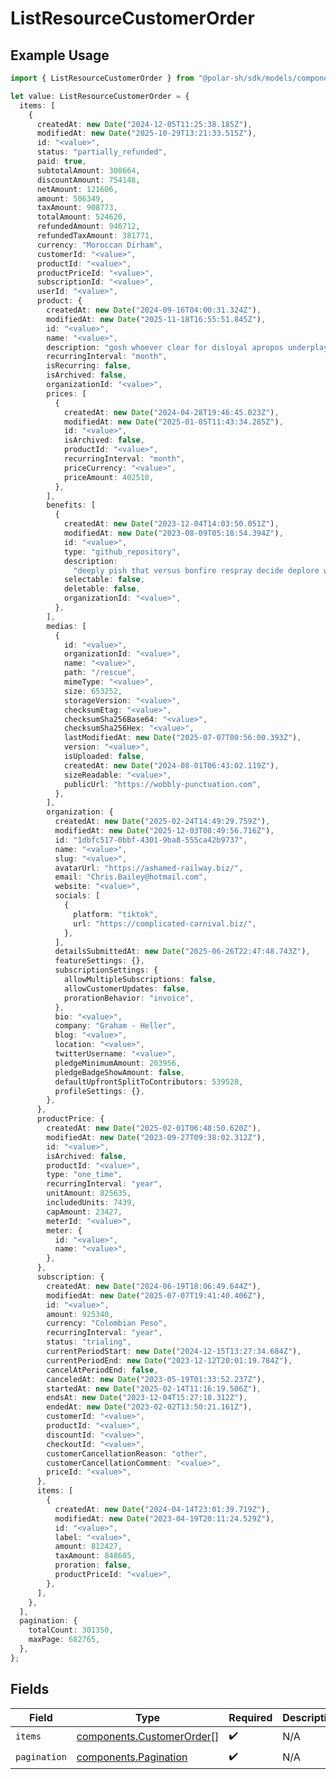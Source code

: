 # ListResourceCustomerOrder

## Example Usage

```typescript
import { ListResourceCustomerOrder } from "@polar-sh/sdk/models/components/listresourcecustomerorder.js";

let value: ListResourceCustomerOrder = {
  items: [
    {
      createdAt: new Date("2024-12-05T11:25:38.185Z"),
      modifiedAt: new Date("2025-10-29T13:21:33.515Z"),
      id: "<value>",
      status: "partially_refunded",
      paid: true,
      subtotalAmount: 308664,
      discountAmount: 754148,
      netAmount: 121606,
      amount: 506349,
      taxAmount: 908773,
      totalAmount: 524620,
      refundedAmount: 946712,
      refundedTaxAmount: 381771,
      currency: "Moroccan Dirham",
      customerId: "<value>",
      productId: "<value>",
      productPriceId: "<value>",
      subscriptionId: "<value>",
      userId: "<value>",
      product: {
        createdAt: new Date("2024-09-16T04:00:31.324Z"),
        modifiedAt: new Date("2025-11-18T16:55:51.845Z"),
        id: "<value>",
        name: "<value>",
        description: "gosh whoever clear for disloyal apropos underplay since",
        recurringInterval: "month",
        isRecurring: false,
        isArchived: false,
        organizationId: "<value>",
        prices: [
          {
            createdAt: new Date("2024-04-28T19:46:45.023Z"),
            modifiedAt: new Date("2025-01-05T11:43:34.285Z"),
            id: "<value>",
            isArchived: false,
            productId: "<value>",
            recurringInterval: "month",
            priceCurrency: "<value>",
            priceAmount: 402510,
          },
        ],
        benefits: [
          {
            createdAt: new Date("2023-12-04T14:03:50.051Z"),
            modifiedAt: new Date("2023-08-09T05:18:54.394Z"),
            id: "<value>",
            type: "github_repository",
            description:
              "deeply pish that versus bonfire respray decide deplore whenever",
            selectable: false,
            deletable: false,
            organizationId: "<value>",
          },
        ],
        medias: [
          {
            id: "<value>",
            organizationId: "<value>",
            name: "<value>",
            path: "/rescue",
            mimeType: "<value>",
            size: 653252,
            storageVersion: "<value>",
            checksumEtag: "<value>",
            checksumSha256Base64: "<value>",
            checksumSha256Hex: "<value>",
            lastModifiedAt: new Date("2025-07-07T00:56:00.393Z"),
            version: "<value>",
            isUploaded: false,
            createdAt: new Date("2024-08-01T06:43:02.119Z"),
            sizeReadable: "<value>",
            publicUrl: "https://wobbly-punctuation.com",
          },
        ],
        organization: {
          createdAt: new Date("2025-02-24T14:49:29.759Z"),
          modifiedAt: new Date("2025-12-03T08:49:56.716Z"),
          id: "1dbfc517-0bbf-4301-9ba8-555ca42b9737",
          name: "<value>",
          slug: "<value>",
          avatarUrl: "https://ashamed-railway.biz/",
          email: "Chris.Bailey@hotmail.com",
          website: "<value>",
          socials: [
            {
              platform: "tiktok",
              url: "https://complicated-carnival.biz/",
            },
          ],
          detailsSubmittedAt: new Date("2025-06-26T22:47:48.743Z"),
          featureSettings: {},
          subscriptionSettings: {
            allowMultipleSubscriptions: false,
            allowCustomerUpdates: false,
            prorationBehavior: "invoice",
          },
          bio: "<value>",
          company: "Graham - Heller",
          blog: "<value>",
          location: "<value>",
          twitterUsername: "<value>",
          pledgeMinimumAmount: 203956,
          pledgeBadgeShowAmount: false,
          defaultUpfrontSplitToContributors: 539528,
          profileSettings: {},
        },
      },
      productPrice: {
        createdAt: new Date("2025-02-01T06:48:50.620Z"),
        modifiedAt: new Date("2023-09-27T09:38:02.312Z"),
        id: "<value>",
        isArchived: false,
        productId: "<value>",
        type: "one_time",
        recurringInterval: "year",
        unitAmount: 825635,
        includedUnits: 7439,
        capAmount: 23427,
        meterId: "<value>",
        meter: {
          id: "<value>",
          name: "<value>",
        },
      },
      subscription: {
        createdAt: new Date("2024-06-19T18:06:49.644Z"),
        modifiedAt: new Date("2025-07-07T19:41:40.406Z"),
        id: "<value>",
        amount: 925340,
        currency: "Colombian Peso",
        recurringInterval: "year",
        status: "trialing",
        currentPeriodStart: new Date("2024-12-15T13:27:34.684Z"),
        currentPeriodEnd: new Date("2023-12-12T20:01:19.784Z"),
        cancelAtPeriodEnd: false,
        canceledAt: new Date("2023-05-19T01:33:52.237Z"),
        startedAt: new Date("2025-02-14T11:16:19.506Z"),
        endsAt: new Date("2023-12-04T15:27:18.312Z"),
        endedAt: new Date("2023-02-02T13:50:21.161Z"),
        customerId: "<value>",
        productId: "<value>",
        discountId: "<value>",
        checkoutId: "<value>",
        customerCancellationReason: "other",
        customerCancellationComment: "<value>",
        priceId: "<value>",
      },
      items: [
        {
          createdAt: new Date("2024-04-14T23:01:39.719Z"),
          modifiedAt: new Date("2023-04-19T20:11:24.529Z"),
          id: "<value>",
          label: "<value>",
          amount: 812427,
          taxAmount: 848605,
          proration: false,
          productPriceId: "<value>",
        },
      ],
    },
  ],
  pagination: {
    totalCount: 301350,
    maxPage: 682765,
  },
};
```

## Fields

| Field                                                                  | Type                                                                   | Required                                                               | Description                                                            |
| ---------------------------------------------------------------------- | ---------------------------------------------------------------------- | ---------------------------------------------------------------------- | ---------------------------------------------------------------------- |
| `items`                                                                | [components.CustomerOrder](../../models/components/customerorder.md)[] | :heavy_check_mark:                                                     | N/A                                                                    |
| `pagination`                                                           | [components.Pagination](../../models/components/pagination.md)         | :heavy_check_mark:                                                     | N/A                                                                    |